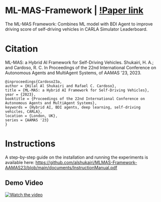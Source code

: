 # ML-MAS-Framework | [!Paper link](https://www.southampton.ac.uk/~eg/AAMAS2023/pdfs/p1191.pdf)
 The ML-MAS Framework: Combines ML model with BDI Agent to improve driving score of self-driving vehicles in CARLA Simulator Leaderboard.
 
# Citation

ML-MAS: a Hybrid AI Framework for Self-Driving Vehicles. Shukairi, H. A.; and Cardoso, R. C. In Proceedings of the 22nd International Conference on Autonomous Agents and MultiAgent Systems, of AAMAS '23, 2023.

```
@inproceedings{Cardoso23a,
author = {Hilal Al Shukairi and Rafael C. Cardoso},
title = {ML-MAS: a Hybrid AI Framework for Self-Driving Vehicles},
year = {2023},
booktitle = {Proceedings of the 22nd International Conference on Autonomous Agents and MultiAgent Systems},
keywords = {Hybrid AI, BDI agents, deep learning, self-driving vehicles, CARLA},
location = {London, UK},
series = {AAMAS '23}
}
```

# Instructions

A step-by-step guide on the installation and running the experiments is available here: https://github.com/alshukairi/MLMAS-Framework-AAMAS23/blob/main/documents/InstructionManual.pdf

## Demo Video

[![Watch the video](https://user-images.githubusercontent.com/91493619/184208735-21779543-83b2-409f-9a63-52406db0c1f6.png)](https://www.youtube.com/watch?v=3gwDU9gLrCI)
